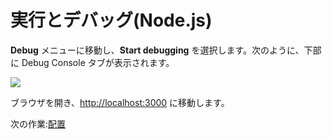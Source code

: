 # 実行とデバッグ(Node.js)

**Debug** メニューに移動し、**Start debugging** を選択します。次のように、下部に Debug Console タブが表示されます。

![](_media/nodejs/vs_code_debug.png) 

ブラウザを開き、[http://localhost:3000](http://localhost:3000) に移動します。

次の作業:[配置](deployment/)